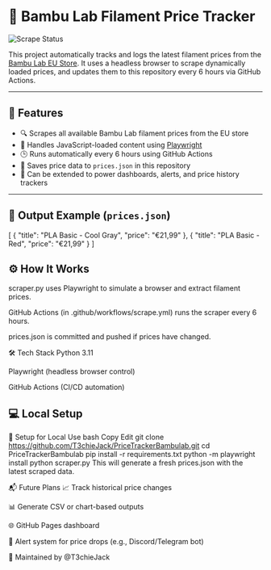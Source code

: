 # 🧾 Bambu Lab Filament Price Tracker

![Scrape Status](https://github.com/T3chieJack/PriceTrackerBambulab/actions/workflows/scrape.yml/badge.svg)

This project automatically tracks and logs the latest filament prices from the [Bambu Lab EU Store](https://eu.store.bambulab.com/collections/filament). It uses a headless browser to scrape dynamically loaded prices, and updates them to this repository every 6 hours via GitHub Actions.

---

## 🚀 Features

- 🔍 Scrapes all available Bambu Lab filament prices from the EU store
- 🧠 Handles JavaScript-loaded content using [Playwright](https://playwright.dev/)
- 🕒 Runs automatically every 6 hours using GitHub Actions
- 💾 Saves price data to `prices.json` in this repository
- 📡 Can be extended to power dashboards, alerts, and price history trackers

---

## 📂 Output Example (`prices.json`)


[
  {
    "title": "PLA Basic - Cool Gray",
    "price": "€21,99"
  },
  {
    "title": "PLA Basic - Red",
    "price": "€21,99"
  }
]
## ⚙️ How It Works
scraper.py uses Playwright to simulate a browser and extract filament prices.

GitHub Actions (in .github/workflows/scrape.yml) runs the scraper every 6 hours.

prices.json is committed and pushed if prices have changed.

🛠️ Tech Stack
Python 3.11

Playwright (headless browser control)

GitHub Actions (CI/CD automation)

## 💻 Local Setup

🧩 Setup for Local Use
bash
Copy
Edit
git clone https://github.com/T3chieJack/PriceTrackerBambulab.git
cd PriceTrackerBambulab
pip install -r requirements.txt
python -m playwright install
python scraper.py
This will generate a fresh prices.json with the latest scraped data.

📬 Future Plans
📈 Track historical price changes

📊 Generate CSV or chart-based outputs

🌐 GitHub Pages dashboard

📣 Alert system for price drops (e.g., Discord/Telegram bot)

🤖 Maintained by @T3chieJack
